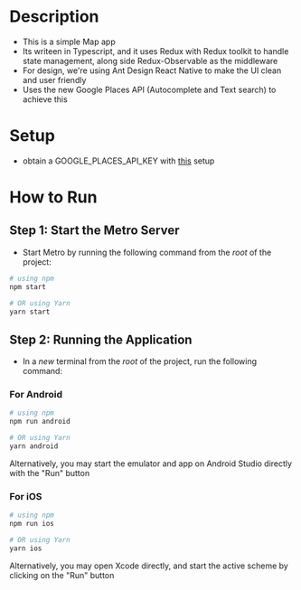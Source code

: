 # Description

- This is a simple Map app
- Its writeen in Typescript, and it uses Redux with Redux toolkit to handle state management, along side Redux-Observable as the middleware
- For design, we're using Ant Design React Native to make the UI clean and user friendly
- Uses the new Google Places API (Autocomplete and Text search) to achieve this

# Setup

- obtain a GOOGLE_PLACES_API_KEY with [this](https://developers.google.com/maps/documentation/places/web-service/cloud-setup) setup

# How to Run

## Step 1: Start the Metro Server

- Start Metro by running the following command from the _root_ of the project:

```bash
# using npm
npm start

# OR using Yarn
yarn start
```

## Step 2: Running the Application

- In a _new_ terminal from the _root_ of the project, run the following command:

### For Android

```bash
# using npm
npm run android

# OR using Yarn
yarn android
```

Alternatively, you may start the emulator and app on Android Studio directly with the "Run" button

### For iOS

```bash
# using npm
npm run ios

# OR using Yarn
yarn ios
```

Alternatively, you may open Xcode directly, and start the active scheme by clicking on the "Run" button
